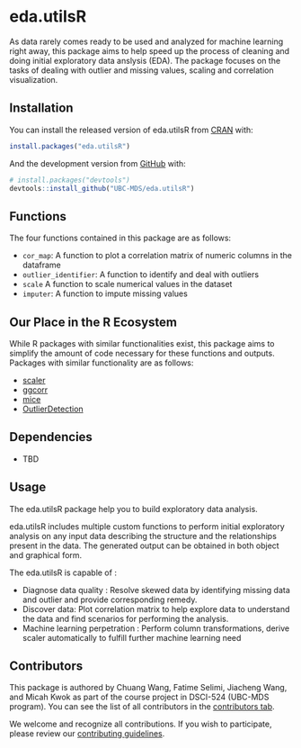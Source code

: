 
<!-- README.md is generated from README.Rmd. Please edit that file -->

# eda.utilsR

<!-- badges: start -->
<!-- badges: end -->

As data rarely comes ready to be used and analyzed for machine learning
right away, this package aims to help speed up the process of cleaning
and doing initial exploratory data anslysis (EDA). The package focuses
on the tasks of dealing with outlier and missing values, scaling and
correlation visualization.

## Installation

You can install the released version of eda.utilsR from
[CRAN](https://CRAN.R-project.org) with:

``` r
install.packages("eda.utilsR")
```

And the development version from [GitHub](https://github.com/) with:

``` r
# install.packages("devtools")
devtools::install_github("UBC-MDS/eda.utilsR")
```

## Functions

The four functions contained in this package are as follows:

-   `cor_map`: A function to plot a correlation matrix of numeric
    columns in the dataframe
-   `outlier_identifier`: A function to identify and deal with outliers
-   `scale` A function to scale numerical values in the dataset
-   `imputer`: A function to impute missing values

## Our Place in the R Ecosystem

While R packages with similar functionalities exist, this package aims
to simplify the amount of code necessary for these functions and
outputs. Packages with similar functionality are as follows:

-   [scaler](https://www.rdocumentation.org/packages/coop/versions/0.6-2/topics/scaler)
-   [ggcorr](https://www.rdocumentation.org/packages/GGally/versions/1.5.0/topics/ggcorr)
-   [mice](https://cran.r-project.org/web/packages/mice/mice.pdf)
-   [OutlierDetection](https://cran.r-project.org/web/packages/OutlierDetection/OutlierDetection.pdf)

## Dependencies

-   TBD

## Usage

The eda.utilsR package help you to build exploratory data analysis.

eda.utilsR includes multiple custom functions to perform initial
exploratory analysis on any input data describing the structure and the
relationships present in the data. The generated output can be obtained
in both object and graphical form.

The eda.utilsR is capable of :

-   Diagnose data quality : Resolve skewed data by identifying missing
    data and outlier and provide corresponding remedy.
-   Discover data: Plot correlation matrix to help explore data to
    understand the data and find scenarios for performing the analysis.
-   Machine learning perpetration : Perform column transformations,
    derive scaler automatically to fulfill further machine learning need

## Contributors

This package is authored by Chuang Wang, Fatime Selimi, Jiacheng Wang,
and Micah Kwok as part of the course project in DSCI-524 (UBC-MDS
program). You can see the list of all contributors in the [contributors
tab](https://github.com/UBC-MDS/eda.utilsR/graphs/contributors).

We welcome and recognize all contributions. If you wish to participate,
please review our [contributing
guidelines](https://github.com/UBC-MDS/eda.utilsR/blob/main/CONTRIBUTING.rst).
